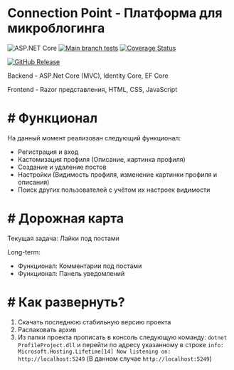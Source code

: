 # Connection Point - Платформа для микроблогинга
![ASP.NET Core](https://img.shields.io/badge/-ASP.NET_Core-512BD4?logo=dotnet) 
[![Main branch tests](https://github.com/Shporgalka-Nope/SimpleSocialMedia/actions/workflows/dotnet-test.yml/badge.svg)](https://github.com/Shporgalka-Nope/SimpleSocialMedia/actions/workflows/dotnet-test.yml)
[![Coverage Status](https://coveralls.io/repos/github/Shporgalka-Nope/SimpleSocialMedia/badge.svg)](https://coveralls.io/github/Shporgalka-Nope/SimpleSocialMedia)

[![GitHub Release](https://img.shields.io/github/v/release/Shporgalka-Nope/SimpleSocialMedia?sort=date&display_name=release&style=flat&label=Download%20latest%20release)](https://github.com/Shporgalka-Nope/SimpleSocialMedia/releases/download/Release/Release.build.zip)

Backend - ASP.Net Core (MVC), Identity Core, EF Core

Frontend - Razor представления, HTML, CSS, JavaScript

# # Функционал
На данный момент реализован следующий функционал:
  - Регистрация и вход
  - Кастомизация профиля (Описание, картинка профиля)
  - Создание и удаление постов
  - Настройки (Видимость профиля, изменение картинки профиля и описания)
  - Поиск других пользователей с учётом их настроек видимости

# # Дорожная карта
Текущая задача: Лайки под постами

Long-term:
  - Функционал: Комментарии под постами
  - Функционал: Панель уведомлений

# # Как развернуть?
  1. Скачать последнюю стабильную версию проекта
  2. Распаковать архив
  3. Из папки проекта прописать в консоль следующую команду: ```dotnet ProfileProject.dll``` и перейти по адресу указанному в строке ```info: Microsoft.Hosting.Lifetime[14]
      Now listening on: http://localhost:5249``` (В данном случае ```http://localhost:5249```)
